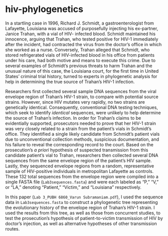 # hiv-phylogenetics
In a startling case in 1996, Richard J. Schmidt, a gastroenterologist from Lafayette, Louisiana was accused of purposefully injecting his ex-partner, Janice Trahan, with a vial of HIV- infected blood. Schmidt maintained his innocence, arguing that Trahan, who tested positive for HIV-1 immediately after the incident, had contracted the virus from the doctor’s office in which she worked as a nurse. Conversely, Trahan alleged that Schmidt, who stored refrigerated vials of HIV-infected blood in his office from patients under his care, had both motive and means to execute this crime. Due to several examples of Schmidt’s previous threats to harm Trahan and the unusual nature of this case, the Louisiana court, for the first time in United States’ criminal trial history, turned to experts in phylogenetic analysis for help in determining the true source of Trahan’s HIV-1 infection.
  
Researchers first collected several sample DNA sequences from the viral envelope region of Trahan’s HIV-1 strain, to compare with potential source strains. However, since HIV mutates very rapidly, no two strains are genetically identical. Consequently, conventional DNA testing techniques, which seek to identify _identical_ sequences, were unlikely to help determine the source of Trahan’s infection. In order for Trahan’s claims to be evidentially supported, prosecutors needed to prove that her HIV-1 strain was very closely related to a strain from the patient’s vials in Schmidt’s office. They identified a single likely candidate from Schmidt’s patient vials due to unconventional collection methods, suspicious documentation, and his failure to reveal the corresponding record to the court. Based on the prosecution’s _a priori_ hypothesis of suspected transmission from this candidate patient’s vial to Trahan, researchers then collected several DNA sequences from the same envelope region of the patient’s HIV sample. Lastly, they sequenced envelope regions from a random, representative sample of HIV-positive individuals in metropolitan Lafayette as controls. These 132 total sequences from the envelope region were compiled into a single FASTA file (`Lab3sequences.fasta`) and were each labeled as “P,” “V,” or “LA,” denoting “Patient,” “Victim,” and “Louisiana” respectively.

In this paper (`Lab 3_PUBH 6860_Varun Subramaniam.pdf`), I used the sequence data in `Lab3sequences.fasta` to construct a phylogenetic tree representing the evolutionary history of the envelope region of Trahan’s HIV-1 strain. I used the results from this tree, as well as those from concurrent studies, to test the prosecution’s hypothesis of patient-to-victim transmission of HIV by doctor’s injection, as well as alternative hypotheses of other transmission routes.
